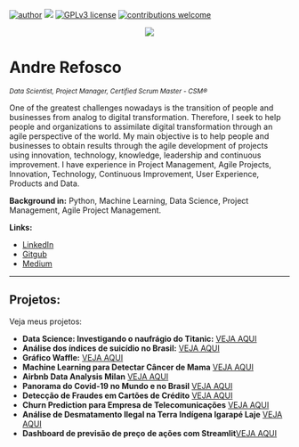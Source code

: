 [![author](https://img.shields.io/badge/author-arefosco-brightgreen)](https://www.linkedin.com/in/andrerefosco/) [![](https://img.shields.io/badge/python-3.7+-blue.svg)](https://www.python.org/downloads/release/python-365/) [![GPLv3 license](https://img.shields.io/badge/License-GPLv3-blue.svg)](http://perso.crans.org/besson/LICENSE.html) [![contributions welcome](https://img.shields.io/badge/contributions-welcome-brightgreen.svg?style=flat)](https://github.com/carlosfab/data_science/issues)

<p align="center">
  <img src="banner.png" >
</p>

# Andre Refosco
<sub>*Data Scientist, Project Manager, Certified Scrum Master - CSM®* </sub>

One of the greatest challenges nowadays is the transition of people and businesses from analog to digital transformation. Therefore, I seek to help people and organizations to assimilate digital transformation through an agile perspective of the world.
My main objective is to help people and businesses to obtain results through the agile development of projects using innovation, technology, knowledge, leadership and continuous improvement.
I have experience in Project Management, Agile Projects, Innovation, Technology, Continuous Improvement, User Experience, Products and Data.

**Background in:** Python, Machine Learning, Data Science, Project Management, Agile Project Management.

**Links:**
* [LinkedIn](https://www.linkedin.com/in/andrerefosco/)
* [Gitgub](https://github.com/arefosco)
* [Medium](https://medium.com/@arefosco)





---


## Projetos:
Veja meus projetos:

* **Data Science: Investigando o naufrágio do Titanic:** [VEJA AQUI](https://github.com/arefosco/data_science/blob/master/meu_projeto-titanic/Meu_Projeto-titanic.ipynb)
* **Análise dos índices de suicídio no Brasil:** [VEJA AQUI](https://github.com/arefosco/data_science/blob/master/meu_projeto-setembro-amarelo.ipynb)
* **Gráfico Waffle:** [VEJA AQUI](https://github.com/arefosco/data_science/blob/master/meu_projeto-grafico-waffle-em-python.ipynb)
* **Machine Learning para Detectar Câncer de Mama** [VEJA AQUI](https://github.com/arefosco/data_science/blob/master/meu_projeto-machine-learning-detec-cancer-mama.ipynb)
* **Airbnb Data Analysis Milan** [VEJA AQUI](https://github.com/arefosco/airbnb_data_analysis_milan/blob/36e32540cb33760048af3e6f5485eff5ba07ac7f/airbnb_data_analysis_milan.ipynb)
* **Panorama do Covid-19 no Mundo e no Brasil** [VEJA AQUI](https://github.com/arefosco/panorama-covid-19-brasil/blob/99e195cd8594a84ddd619e5496fc821bb2f9b9ba/Projeto_Panorama_do_COVID_19_no_Brasil.ipynb)
* **Detecção de Fraudes em Cartões de Crédito** [VEJA AQUI](https://github.com/arefosco/deteccao-fraude-cartoes-de-credito/blob/f1e17f1093174c8be18566f9edd3b7231d45456b/PROJETO_Detec%C3%A7%C3%A3o_de_Fraude_em_Cart%C3%B5es_de_Cr%C3%A9dito.ipynb)
* **Churn Prediction para Empresa de Telecomunicações** [VEJA AQUI](https://github.com/arefosco/data_science/blob/master/Projeto_Churn_Prediction_para_uma_empresa_de_Telecomunica%C3%A7%C3%B5es.ipynb)
* **Análise de Desmatamento Ilegal na Terra Indígena Igarapé Laje** [VEJA AQUI](https://github.com/arefosco/data_science/blob/master/An%C3%A1lise_de_desmatamento_ilegal_Terra_Ind%C3%ADgena.ipynb)
* **Dashboard de previsão de preço de ações com Streamlit**[VEJA AQUI](https://github.com/arefosco/stock-forecast) 
